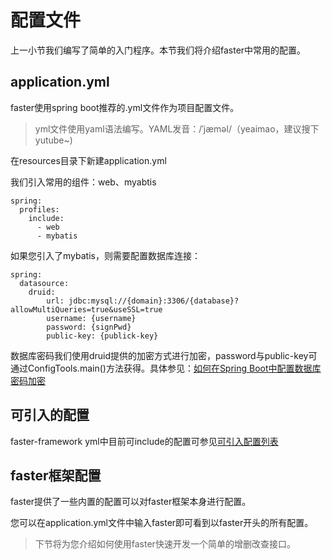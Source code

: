 # 配置文件

上一小节我们编写了简单的入门程序。本节我们将介绍faster中常用的配置。

## application.yml

faster使用spring boot推荐的.yml文件作为项目配置文件。

> yml文件使用yaml语法编写。YAML发音：/ˈjæməl/（yeaimao，建议搜下yutube~)

在resources目录下新建application.yml

我们引入常用的组件：web、myabtis

```
spring:
  profiles:
    include:
      - web
      - mybatis

```

如果您引入了mybatis，则需要配置数据库连接：

```
spring:
  datasource:
    druid:
        url: jdbc:mysql://{domain}:3306/{database}?allowMultiQueries=true&useSSL=true
        username: {username}
        password: {signPwd}
        public-key: {publick-key}
```

数据库密码我们使用druid提供的加密方式进行加密，password与public-key可通过ConfigTools.main()方法获得。具体参见：[如何在Spring Boot中配置数据库密码加密](https://github.com/alibaba/druid/wiki/%E5%A6%82%E4%BD%95%E5%9C%A8Spring-Boot%E4%B8%AD%E9%85%8D%E7%BD%AE%E6%95%B0%E6%8D%AE%E5%BA%93%E5%AF%86%E7%A0%81%E5%8A%A0%E5%AF%86%EF%BC%9F)

## 可引入的配置

faster-framework yml中目前可include的配置可参见[可引入配置列表](/appendix/include-config-list.html)

## faster框架配置

faster提供了一些内置的配置可以对faster框架本身进行配置。

您可以在application.yml文件中输入faster即可看到以faster开头的所有配置。

> 下节将为您介绍如何使用faster快速开发一个简单的增删改查接口。
